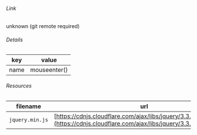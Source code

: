 <!--
https://pypi.org/project/jsfiddle-readme/
-->


###### Link
unknown (git remote required)

###### Details
key|value
-|-
name|mouseenter()

###### Resources
filename|url
-|-
`jquery.min.js`|[https://cdnjs.cloudflare.com/ajax/libs/jquery/3.3.1/jquery.min.js](https://cdnjs.cloudflare.com/ajax/libs/jquery/3.3.1/jquery.min.js)
